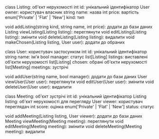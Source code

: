 class Listing: об'єкт нерухомості
  int id: унікальний ідентифікатор
  User owner: користувач власник
  string name: назва
  int price: вартість
  enum['Private' | 'Flat' | 'New'] kind: тип

  void addListing(string kind, string name, int price): додати до бази даних
  Listing viewListing(Listing listing): переглянути
  void editListing(Listing listing): змінити
  void deleteListing(Listing listing): видалити
  void makeChosen(Listing listing, User user): додати до обраних

class User: користувач застосунком
  int id: унікальний ідентифікатор
  string name: ім'я
  bool manager: статус
  list[Listing] listings: виставлені об'єкти нерухомості
  list[Listing] chosen: обрані об'єкти нерухомості
  list[Meeting] meetings: зустрічі

  void addUser(string name, bool manager): додати до бази даних
  User viewUser(User user): переглянути
  void editUser(User user): змінити
  void deleteUser(User user): видалити

class Meeting: об'єкт зустрічі
  int id: унікальний ідентифікатор
  Listing listing: об'єкт нерухомості для перегляду
  User viewer: користувач переглядач
  int score: оцінка
  enum['Private' | 'Flat' | 'New'] status: статус

  void addMeeting(Listing listing, User viewer): додати до бази даних
  Meeting viewMeeting(Meeting meeting): переглянути
  void editMeeting(Meeting meeting): змінити
  void deleteMeeting(Meeting meeting): видалити